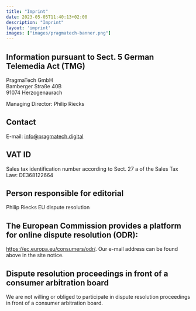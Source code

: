 ```yaml
---
title: "Imprint"
date: 2023-05-05T11:40:13+02:00
description: "Imprint"
layout: 'imprint'
images: ["images/pragmatech-banner.png"]
---
```


## Information pursuant to Sect. 5 German Telemedia Act (TMG)

PragmaTech GmbH\
Bamberger Straße 40B\
91074 Herzogenaurach

Managing Director: Philip Riecks

## Contact

E-mail: info@pragmatech.digital

## VAT ID

Sales tax identification number according to Sect. 27 a of the Sales Tax Law: DE368122664

## Person responsible for editorial

Philip Riecks
EU dispute resolution

## The European Commission provides a platform for online dispute resolution (ODR):

https://ec.europa.eu/consumers/odr/.
Our e-mail address can be found above in the site notice.

## Dispute resolution proceedings in front of a consumer arbitration board

We are not willing or obliged to participate in dispute resolution proceedings in front of a consumer
arbitration board.
